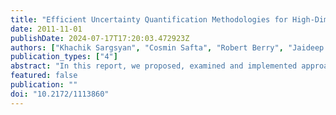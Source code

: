 ```yaml
---
title: "Efficient Uncertainty Quantification Methodologies for High-Dimensional Climate Land Models"
date: 2011-11-01
publishDate: 2024-07-17T17:20:03.472923Z
authors: ["Khachik Sargsyan", "Cosmin Safta", "Robert Berry", "Jaideep Ray", "Bert Debusschere", "Habib N. Najm"]
publication_types: ["4"]
abstract: "In this report, we proposed, examined and implemented approaches for performing efficient uncertainty quantification (UQ) in climate land models. Specifically, we applied Bayesian compressive sensing framework to a polynomial chaos spectral expansions, enhanced it with an iterative algorithm of basis reduction, and investigated the results on test models as well as on the community land model (CLM). Furthermore, we discussed construction of efficient quadrature rules for forward propagation of uncertainties from high-dimensional, constrained input space to output quantities of interest. The work lays grounds for efficient forward UQ for high-dimensional, strongly non-linear and computationally costly climate models. Moreover, to investigate parameter inference approaches, we have applied two variants of the Markov chain Monte Carlo (MCMC) method to a soil moisture dynamics submodel of the CLM. The evaluation of these algorithms gave us a good foundation for further building out the Bayesian calibration framework towards the goal of robust component-wise calibration."
featured: false
publication: ""
doi: "10.2172/1113860"
---
```


